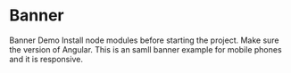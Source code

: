 # Banner
Banner Demo
Install node modules before starting the project.
Make sure the version of Angular.
This is an samll banner example for mobile phones and it is responsive.
